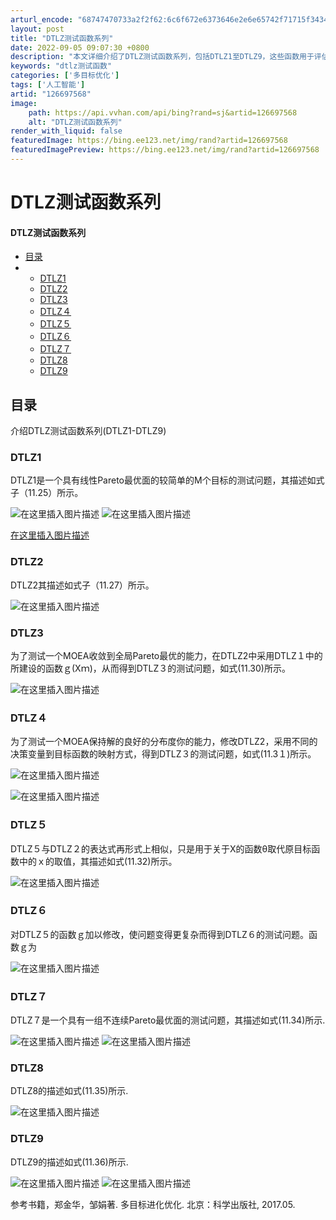 ```yaml
---
arturl_encode: "68747470733a2f2f62:6c6f672e6373646e2e6e65742f71715f34343132353638332f:61727469636c652f64657461696c732f313236363937353638"
layout: post
title: "DTLZ测试函数系列"
date: 2022-09-05 09:07:30 +0800
description: "本文详细介绍了DTLZ测试函数系列，包括DTLZ1至DTLZ9，这些函数用于评估多目标优化算法的性能"
keywords: "dtlz测试函数"
categories: ['多目标优化']
tags: ['人工智能']
artid: "126697568"
image:
    path: https://api.vvhan.com/api/bing?rand=sj&artid=126697568
    alt: "DTLZ测试函数系列"
render_with_liquid: false
featuredImage: https://bing.ee123.net/img/rand?artid=126697568
featuredImagePreview: https://bing.ee123.net/img/rand?artid=126697568
---
```


# DTLZ测试函数系列

#### DTLZ测试函数系列

* [目录](#_2)
* + [DTLZ1](#DTLZ1_7)
  + [DTLZ2](#DTLZ2_14)
  + [DTLZ3](#DTLZ3_17)
  + [DTLZ４](#DTLZ_22)
  + [DTLZ５](#DTLZ_27)
  + [DTLZ６](#DTLZ_32)
  + [DTLZ７](#DTLZ_38)
  + [DTLZ8](#DTLZ8_44)
  + [DTLZ9](#DTLZ9_49)

## 目录

介绍DTLZ测试函数系列(DTLZ1-DTLZ9)

### DTLZ1

DTLZ1是一个具有线性Pareto最优面的较简单的M个目标的测试问题，其描述如式子（11.25）所示。
  
![在这里插入图片描述](https://i-blog.csdnimg.cn/blog_migrate/b5d1a73d13333d8cca97c8edb5d83514.png)
![在这里插入图片描述](https://i-blog.csdnimg.cn/blog_migrate/6530b5f0d851e0791dedc74fe6ac312e.png)

[在这里插入图片描述](https://img-blog.csdnimg.cn/bda6b22781e1420bb3477a5b51e72b92.png)

### DTLZ2

DTLZ2其描述如式子（11.27）所示。
  
![在这里插入图片描述](https://i-blog.csdnimg.cn/blog_migrate/73141daa99712b23c1d09cc5b8d7ec8d.png)

### DTLZ3

为了测试一个MOEA收敛到全局Pareto最优的能力，在DTLZ2中采用DTLZ１中的所建设的函数ｇ(Xｍ)，从而得到DTLZ３的测试问题，如式(11.30)所示。
  
![在这里插入图片描述](https://i-blog.csdnimg.cn/blog_migrate/88c117ac179946b78e8b049be93f00a5.png)

### DTLZ４

为了测试一个MOEA保持解的良好的分布度你的能力，修改DTLZ2，采用不同的决策变量到目标函数的映射方式，得到DTLZ３的测试问题，如式(11.3１)所示。
  
![在这里插入图片描述](https://i-blog.csdnimg.cn/blog_migrate/6a98c28a824dea576f6a60c6aa433780.png)
  
![在这里插入图片描述](https://i-blog.csdnimg.cn/blog_migrate/4063732792d48372867e77d74c935f42.png)

### DTLZ５

DTLZ５与DTLZ２的表达式再形式上相似，只是用于关于X的函数θ取代原目标函数中的ｘ的取值，其描述如式(11.32)所示。
  
![在这里插入图片描述](https://i-blog.csdnimg.cn/blog_migrate/8404d634b751a960df03939dfd5ea8dd.png)

### DTLZ６

对DTLZ５的函数ｇ加以修改，使问题变得更复杂而得到DTLZ６的测试问题。函数ｇ为
  
![在这里插入图片描述](https://i-blog.csdnimg.cn/blog_migrate/281f1d62f558c242c8f70bc70882fdcc.png)

### DTLZ７

DTLZ７是一个具有一组不连续Pareto最优面的测试问题，其描述如式(11.34)所示.
  
![在这里插入图片描述](https://i-blog.csdnimg.cn/blog_migrate/3a67badfec8dce6ed42d7191ce6734f8.png)
![在这里插入图片描述](https://i-blog.csdnimg.cn/blog_migrate/92139bac8da9f37009f88d426aad68f4.png)

### DTLZ8

DTLZ8的描述如式(11.35)所示.
  
![在这里插入图片描述](https://i-blog.csdnimg.cn/blog_migrate/593e7beaf2ff9cd258cc66ba816dc8bb.png)

### DTLZ9

DTLZ9的描述如式(11.36)所示.
  
![在这里插入图片描述](https://i-blog.csdnimg.cn/blog_migrate/53e8064c3e107cd34ee784edceed1a75.png)
![在这里插入图片描述](https://i-blog.csdnimg.cn/blog_migrate/35928a8c81deded6d3a514c90036171e.png)
  
参考书籍，郑金华，邹娟著. 多目标进化优化. 北京：科学出版社, 2017.05.
